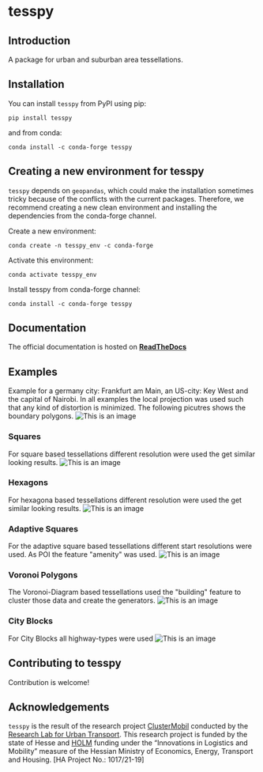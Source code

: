 # tesspy


## Introduction 
A package for urban and suburban area tessellations. 

## Installation
You can install ``tesspy`` from PyPI using pip:
```
pip install tesspy
```

and from conda:
```
conda install -c conda-forge tesspy
```



## Creating a new environment for tesspy

`tesspy` depends on `geopandas`, which could make the installation sometimes tricky because of the conflicts with the current packages. Therefore, we recommend creating a new clean environment and installing the dependencies from the conda-forge channel.


Create a new environment:
```shell
conda create -n tesspy_env -c conda-forge
```

Activate this environment:
```shell
conda activate tesspy_env
```

Install tesspy from conda-forge channel:
```shell
conda install -c conda-forge tesspy
```


## Documentation
The official documentation is hosted on **[ReadTheDocs](https://tesspy.readthedocs.io)**

## Examples
Example for a germany city: Frankfurt am Main, an US-city: Key West and the capital of Nairobi. In all examples the local projection was used such that any kind of distortion is minimized. The following picutres shows the boundary polygons. 
![This is an image](Examples/pics/Boundary_polygons.png)

### Squares 
For square based tessellations different resolution were used the get similar looking results. 
![This is an image](Examples/pics/Squares.png)

### Hexagons
For hexagona based tessellations different resolution were used the get similar looking results. 
![This is an image](Examples/pics/Hexagons.png)

### Adaptive Squares
For the adaptive square based tessellations different start resolutions were used. As POI the feature "amenity" was used.
![This is an image](Examples/pics/Adaptive_Squares.png)

### Voronoi Polygons
The Voronoi-Diagram based tessellations used the "building" feature to cluster those data and create the generators.
![This is an image](Examples/pics/Voronoi.png)

### City Blocks
For City Blocks all highway-types were used
![This is an image](Examples/pics/CB.png)

## Contributing to tesspy
Contribution is welcome!

## Acknowledgements
`tesspy` is the result of the research project [ClusterMobil](https://www.frankfurt-university.de/de/hochschule/fachbereich-1-architektur-bauingenieurwesen-geomatik/forschungsinstitut-ffin/fachgruppen-des-ffin/fg-neue-mobilitat/relut/forschungsprojekte-relut/clustermobil/) conducted by the [Research Lab for Urban Transport](https://www.frankfurt-university.de/en/about-us/faculty-1-architecture-civil-engineering-geomatics/research-institute-ffin/specialist-groups-of-the-ffin/specialist-group-new-mobility/relut/). This research project is funded by the state of Hesse and [HOLM](https://frankfurt-holm.de/) funding under the “Innovations in Logistics and Mobility” measure of the Hessian Ministry of Economics, Energy, Transport and Housing. [HA Project No.: 1017/21-19]

